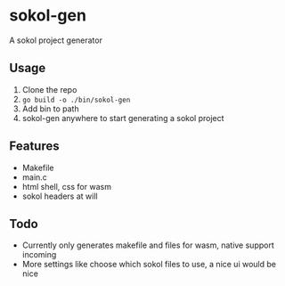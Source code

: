# sokol-gen
A sokol project generator

## Usage
1. Clone the repo
2. `go build -o ./bin/sokol-gen`
3. Add bin to path
4. sokol-gen anywhere to start generating a sokol project

## Features
- Makefile
- main.c
- html shell, css for wasm
- sokol headers at will

## Todo
- Currently only generates makefile and files for wasm, native support incoming
- More settings like choose which sokol files to use, a nice ui would be nice
